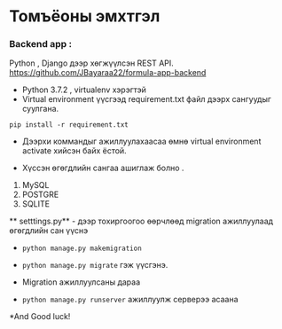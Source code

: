 # Томъёоны эмхтгэл
### Backend app : 
Python , Django дээр хөгжүүлсэн REST API.
https://github.com/JBayaraa22/formula-app-backend 
* Python 3.7.2  , virtualenv  хэрэгтэй
* Virtual environment үүсгээд requirement.txt файл дээрх сангуудыг суулгана. 
``` 
pip install -r requirement.txt 
```
* Дээрхи коммандыг ажиллуулахаасаа өмнө virtual environment activate хийсэн байх ёстой.

* Хүссэн өгөгдлийн сангаа ашиглаж болно .
 1. MySQL
 2. POSTGRE
 3. SQLITE 
 
 ** setttings.py** - дээр тохиргоогоо өөрчлөөд migration ажиллуулаад өгөгдлийн сан үүснэ
 
 * ``` python manage.py makemigration ```
 * ``` python manage.py migrate ``` гэж үүсгэнэ.
 
 * Migration ажиллуулсаны дараа
 * ``` python manage.py runserver ``` ажиллуулж серверээ асаана
 
 *And Good luck!
 
